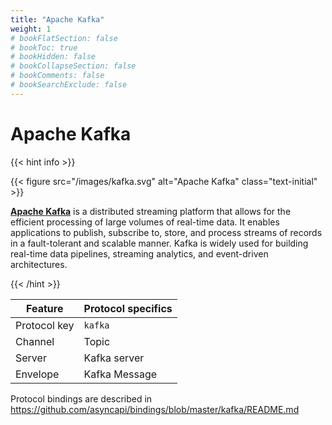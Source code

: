 ```yaml
---
title: "Apache Kafka"
weight: 1
# bookFlatSection: false
# bookToc: true
# bookHidden: false
# bookCollapseSection: false
# bookComments: false
# bookSearchExclude: false
---
```


# Apache Kafka

<link rel="stylesheet" href="/css/text.css">

{{< hint info >}}

{{< figure src="/images/kafka.svg" alt="Apache Kafka" class="text-initial" >}}

**[Apache Kafka](https://kafka.apache.org/)** is a distributed streaming platform that allows for the efficient 
processing of large volumes of real-time data. It enables applications to publish, subscribe to, store, and 
process streams of records in a fault-tolerant and scalable manner. Kafka is widely used for building real-time 
data pipelines, streaming analytics, and event-driven architectures.

{{< /hint >}}

| Feature      | Protocol specifics |
|--------------|--------------------|
| Protocol key | `kafka`            |
| Channel      | Topic              |
| Server       | Kafka server       |
| Envelope     | Kafka Message      |

Protocol bindings are described in https://github.com/asyncapi/bindings/blob/master/kafka/README.md
